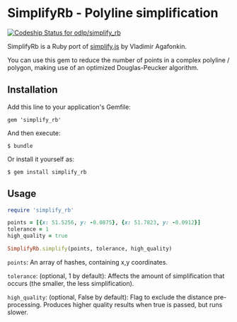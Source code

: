 # SimplifyRb - Polyline simplification

[![Codeship Status for odlp/simplify_rb](https://www.codeship.io/projects/2a8ed250-47d5-0132-a14f-46b32a25e7b0/status)](https://www.codeship.io/projects/45709)

SimplifyRb is a Ruby port of [simplify.js](https://github.com/mourner/simplify-js) by Vladimir Agafonkin.

You can use this gem to reduce the number of points in a complex polyline / polygon, making use of an optimized Douglas-Peucker algorithm.

## Installation

Add this line to your application's Gemfile:

    gem 'simplify_rb'

And then execute:

    $ bundle

Or install it yourself as:

    $ gem install simplify_rb

## Usage

```ruby
require 'simplify_rb'

points = [{x: 51.5256, y: -0.0875}, {x: 51.7823, y: -0.0912}]
tolerance = 1
high_quality = true

SimplifyRb.simplify(points, tolerance, high_quality)
```

```points```: An array of hashes, containing x,y coordinates.

```tolerance```: (optional, 1 by default): Affects the amount of simplification that occurs (the smaller, the less simplification).

```high_quality```: (optional, False by default): Flag to exclude the distance pre-processing. Produces higher quality results when true is passed, but runs slower.
